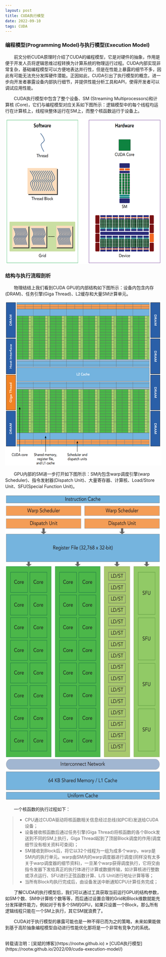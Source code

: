 ```yaml
---
layout: post
title: CUDA执行模型
date: 2022-09-10
tags: CUDA
---
```


### 编程模型(Programming Model)与执行模型(Execution Model)

&emsp;&emsp;前文分析CUDA原理时介绍了CUDA的编程模型，它是对硬件的抽象，作用是便于开发人员将逻辑思维过程转换为计算系统的物理运行过程。CUDA内部实现非常复杂，基础编程模型可以方便地表达并行性，但是在性能上暴露的细节不多，因此有可能无法充分发挥硬件潜能。正因如此，CUDA引出了执行模型的概念，进一步向开发者暴露设备内部执行细节，并提供性能分析工具和API，使得开发者可以调试应用性能。

&emsp;&emsp;CUDA执行模型中包含了整个设备、SM (Streaming Multiprocessors)和计算核 (Core)，它们与编程模型对应关系如下图所示：逻辑模型中的每个线程均运行在计算核上，线程块整体运行在SM上，而整个核函数运行于设备上。

<div align="center">                                                             
    <img src="/images/posts/cuda/execution_model.png" height="470" width="600">  
</div>

### 结构与执行流程剖析

&emsp;&emsp;物理结结上我们看到CUDA GPU的内部结构如下图所示：设备内包含内存(DRAM)、任务引擎(Giga Thread)、L2缓存和大量SM计算单元。

<div align="center">                                                             
    <img src="/images/posts/cuda/device.png" height="530" width="600">  
</div>

&emsp;&emsp;GPU内部的SM进一步打开如下图所示：SM内包含warp调度引擎(warp Scheduler)、指令发射器(Dispatch Unit)、大量寄存器、计算核、Load/Store Unit、SFU(Special Function Unit)。

<div align="center">                                                             
    <img src="/images/posts/cuda/SM.png" height="990" width="600">  
</div>

&emsp;&emsp;一个核函数的执行过程如下：
>* CPU通过CUDA驱动将核函数相关信息经过总线(如PCIE)发送给CUDA设备；
>* 设备接收核函数后通过任务引擎(Giga Thread)将核函数的各个Block发送到不同的SM上执行，Giga Thread起到了顶层Block调度的作用(调度细节没有相关资料可查阅)；
>* SM接收到Block后，将它以32个线程为一组为成多个warp，warp是SM内的执行单元。warp由SM内的warp调度器进行调度(同样没有太多关于warp调度器的细节资料)，一旦某个warp获得调度执行，它将交由指令发器下发给真正的执行体进行计算或数据传输，如计算核进行整数或浮点运行、SFU进行正弦函数计算、L/S Unit进行地址计算等等；
>* 当所有Block均执行完成后，由设备发送中断通知CPU计算任务完成；

&emsp;&emsp;了解CUDA的执行模型后，我们可以通过工具获取当前运行GPU的结构参数，如SM个数、SM中计算核个数等等，而后通过设置合理的Grid和Block维数就能充分发挥硬件能力，例如对于有多个SM的GPU，如果只设置一个Block，那么所有逻辑线程只能在一个SM上执行，其它SM就浪费了。

&emsp;&emsp;CUDA对于执行模型的暴露可能也是一种不得已而为之的策略，未来如果能做到基于高阶抽象编程模型自动进行性能优化那将是一个非常有竞争力的系统。

<br>
转载请注明：[吴斌的博客](https://rootw.github.io) » [CUDA执行模型](https://rootw.github.io/2022/09/cuda-execution-model/) 